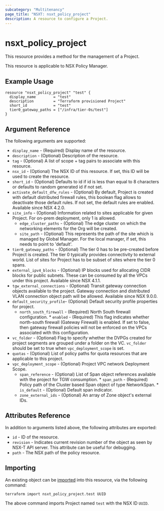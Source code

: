 ```yaml
---
subcategory: "Multitenancy"
page_title: "NSXT: nsxt_policy_project"
description: A resource to configure a Project.
---
```


# nsxt_policy_project

This resource provides a method for the management of a Project.

This resource is applicable to NSX Policy Manager.

## Example Usage

```hcl
resource "nsxt_policy_project" "test" {
  display_name        = "test"
  description         = "Terraform provisioned Project"
  short_id            = "test"
  tier0_gateway_paths = ["/infra/tier-0s/test"]
}
```

## Argument Reference

The following arguments are supported:

* `display_name` - (Required) Display name of the resource.
* `description` - (Optional) Description of the resource.
* `tag` - (Optional) A list of scope + tag pairs to associate with this resource.
* `nsx_id` - (Optional) The NSX ID of this resource. If set, this ID will be used to create the resource.
* `short_id` - (Optional) Defaults to id if id is less than equal to 8 characters or defaults to random generated id if not set.
* `activate_default_dfw_rules` - (Optional) By default, Project is created with default distributed firewall rules, this boolean flag allows to deactivate those default rules. If not set, the default rules are enabled. Available since NSX 4.2.0.
* `site_info` - (Optional) Information related to sites applicable for given Project. For on-prem deployment, only 1 is allowed.
    * `edge_cluster_paths` - (Optional) The edge cluster on which the networking elements for the Org will be created.
    * `site_path` - (Optional) This represents the path of the site which is managed by Global Manager. For the local manager, if set, this needs to point to 'default'.
* `tier0_gateway_paths` - (Optional) The tier 0 has to be pre-created before Project is created. The tier 0 typically provides connectivity to external world. List of sites for Project has to be subset of sites where the tier 0 spans.
* `external_ipv4_blocks` - (Optional) IP blocks used for allocating CIDR blocks for public subnets. These can be consumed by all the VPCs under this project. Available since NSX 4.1.1.
* `tgw_external_connections` - (Optional) Transit gateway connection objects available to the project. Gateway connection and distributed VLAN connection object path will be allowed. Available since NSX 9.0.0.
* `default_security_profile`- (Optional) Default security profile properties for project.
    * `north_south_firewall` - (Required) North South firewall configuration.
          * `enabled` - (Required) This flag indicates whether north-south firewall (Gateway Firewall) is enabled. If set to false, then gateway firewall policies will not be enforced on the VPCs associated with this configuration.
* `vc_folder` - (Optional) Flag to specify whether the DVPGs created for project segments are grouped under a folder on the VC. `vc_folder` should be set to true when `vpc_deployment_scope` is set.
* `quotas` - (Optional) List of policy paths for quota resources that are applicable to this project.
* `vpc_deployment_scope` - (Optional) Project VPC network Deployment Scope.
    * `span_reference` - (Optional) List of Span object references available with the project for TGW consumption.
          * `span_path` - (Required) Policy path of the Cluster based Span object of type NetworkSpan.
          * `is_default` - (Optional) Default span indicator.
    * `zone_external_ids` - (Optional) An array of Zone object's external IDs.

## Attributes Reference

In addition to arguments listed above, the following attributes are exported:

* `id` - ID of the resource.
* `revision` - Indicates current revision number of the object as seen by NSX-T API server. This attribute can be useful for debugging.
* `path` - The NSX path of the policy resource.

## Importing

An existing object can be [imported][docs-import] into this resource, via the following command:

[docs-import]: https://developer.hashicorp.com/terraform/cli/import

```shell
terraform import nsxt_policy_project.test UUID
```

The above command imports Project named `test` with the NSX ID `UUID`.
